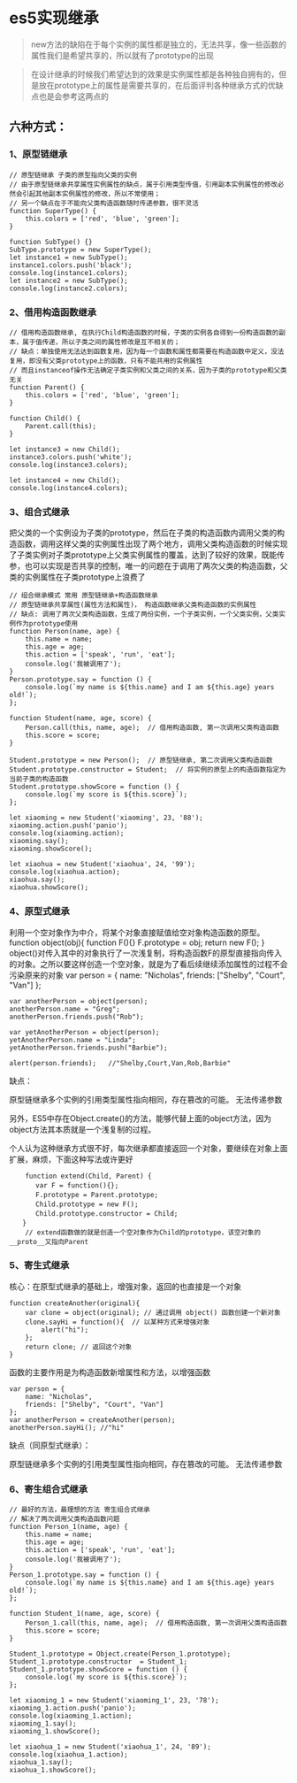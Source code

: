 # es5实现继承

> new方法的缺陷在于每个实例的属性都是独立的，无法共享，像一些函数的属性我们是希望共享的，所以就有了prototype的出现

> 在设计继承的时候我们希望达到的效果是实例属性都是各种独自拥有的，但是放在prototype上的属性是需要共享的，在后面评判各种继承方式的优缺点也是会参考这两点的


## 六种方式：

### 1、原型链继承

    // 原型链继承 子类的原型指向父类的实例
    // 由于原型链继承共享属性实例属性的缺点，属于引用类型传值，引用副本实例属性的修改必然会引起其他副本实例属性的修改，所以不常使用；
    // 另一个缺点在于不能向父类构造函数随时传递参数，很不灵活
    function SuperType() {
        this.colors = ['red', 'blue', 'green'];
    }

    function SubType() {}
    SubType.prototype = new SuperType();
    let instance1 = new SubType();
    instance1.colors.push('black');
    console.log(instance1.colors);
    let instance2 = new SubType();
    console.log(instance2.colors);



### 2、借用构造函数继承

    // 借用构造函数继承, 在执行Child构造函数的时候，子类的实例各自得到一份构造函数的副本，属于值传递，所以子类之间的属性修改是互不相关的；
    // 缺点：单独使用无法达到函数复用，因为每一个函数和属性都需要在构造函数中定义，没法复用，即没有父类prototype上的函数，只有不能共用的实例属性
    // 而且instanceof操作无法确定子类实例和父类之间的关系，因为子类的prototype和父类无关
    function Parent() {
        this.colors = ['red', 'blue', 'green'];
    }

    function Child() {
        Parent.call(this);
    }

    let instance3 = new Child();
    instance3.colors.push('white');
    console.log(instance3.colors);

    let instance4 = new Child();
    console.log(instance4.colors);



### 3、组合式继承

把父类的一个实例设为子类的prototype，然后在子类的构造函数内调用父类的构造函数，调用这样父类的实例属性出现了两个地方，调用父类构造函数的时候实现了子类实例对子类prototype上父类实例属性的覆盖，达到了较好的效果，既能传参，也可以实现是否共享的控制，唯一的问题在于调用了两次父类的构造函数，父类的实例属性在子类prototype上浪费了

    // 组合继承模式 常用 原型链继承+构造函数继承
    // 原型链继承共享属性(属性方法和属性)， 构造函数继承父类构造函数的实例属性
    // 缺点: 调用了两次父类构造函数，生成了两份实例，一个子类实例，一个父类实例，父类实例作为prototype使用
    function Person(name, age) {
        this.name = name;
        this.age = age;
        this.action = ['speak', 'run', 'eat'];
        console.log('我被调用了');
    }
    Person.prototype.say = function () {
        console.log(`my name is ${this.name} and I am ${this.age} years old!`);
    };

    function Student(name, age, score) {
        Person.call(this, name, age);  // 借用构造函数, 第一次调用父类构造函数
        this.score = score;
    }

    Student.prototype = new Person();  // 原型链继承, 第二次调用父类构造函数
    Student.prototype.constructor = Student;  // 将实例的原型上的构造函数指定为当前子类的构造函数
    Student.prototype.showScore = function () {
        console.log(`my score is ${this.score}`);
    };

    let xiaoming = new Student('xiaoming', 23, '88');
    xiaoming.action.push('panio');
    console.log(xiaoming.action);
    xiaoming.say();
    xiaoming.showScore();

    let xiaohua = new Student('xiaohua', 24, '99');
    console.log(xiaohua.action);
    xiaohua.say();
    xiaohua.showScore();


### 4、原型式继承

利用一个空对象作为中介，将某个对象直接赋值给空对象构造函数的原型。
    function object(obj){
        function F(){}
        F.prototype = obj;
        return new F();
    }
object()对传入其中的对象执行了一次浅复制，将构造函数F的原型直接指向传入的对象。之所以要这样创造一个空对象，就是为了看后续继续添加属性的过程不会污染原来的对象
    var person = {
        name: "Nicholas",
        friends: ["Shelby", "Court", "Van"]
    };

    var anotherPerson = object(person);
    anotherPerson.name = "Greg";
    anotherPerson.friends.push("Rob");

    var yetAnotherPerson = object(person);
    yetAnotherPerson.name = "Linda";
    yetAnotherPerson.friends.push("Barbie");

    alert(person.friends);   //"Shelby,Court,Van,Rob,Barbie"

缺点：

原型链继承多个实例的引用类型属性指向相同，存在篡改的可能。
无法传递参数

另外，ES5中存在Object.create()的方法，能够代替上面的object方法，因为object方法其本质就是一个浅复制的过程。

个人认为这种继承方式很不好，每次继承都直接返回一个对象，要继续在对象上面扩展，麻烦，下面这种写法或许更好
```
    function extend(Child, Parent) {
　　　　var F = function(){};
　　　　F.prototype = Parent.prototype;
　　　　Child.prototype = new F();
　　　　Child.prototype.constructor = Child;
　　}
    // extend函数做的就是创造一个空对象作为Child的prototype，该空对象的__proto__又指向Parent
```

### 5、寄生式继承
核心：在原型式继承的基础上，增强对象，返回的也直接是一个对象

    function createAnother(original){
        var clone = object(original); // 通过调用 object() 函数创建一个新对象
        clone.sayHi = function(){  // 以某种方式来增强对象
            alert("hi");
        };
        return clone; // 返回这个对象
    }

函数的主要作用是为构造函数新增属性和方法，以增强函数

    var person = {
        name: "Nicholas",
        friends: ["Shelby", "Court", "Van"]
    };
    var anotherPerson = createAnother(person);
    anotherPerson.sayHi(); //"hi"
缺点（同原型式继承）：

原型链继承多个实例的引用类型属性指向相同，存在篡改的可能。
无法传递参数

### 6、寄生组合式继承
    // 最好的方法，最理想的方法 寄生组合式继承
    // 解决了两次调用父类构造函数问题
    function Person_1(name, age) {
        this.name = name;
        this.age = age;
        this.action = ['speak', 'run', 'eat'];
        console.log('我被调用了');
    }
    Person_1.prototype.say = function () {
        console.log(`my name is ${this.name} and I am ${this.age} years old!`);
    };

    function Student_1(name, age, score) {
        Person_1.call(this, name, age);  // 借用构造函数, 第一次调用父类构造函数
        this.score = score;
    }

    Student_1.prototype = Object.create(Person_1.prototype);
    Student_1.prototype.constructor  = Student_1;
    Student_1.prototype.showScore = function () {
        console.log(`my score is ${this.score}`);
    };

    let xiaoming_1 = new Student('xiaoming_1', 23, '78');
    xiaoming_1.action.push('panio');
    console.log(xiaoming_1.action);
    xiaoming_1.say();
    xiaoming_1.showScore();

    let xiaohua_1 = new Student('xiaohua_1', 24, '89');
    console.log(xiaohua_1.action);
    xiaohua_1.say();
    xiaohua_1.showScore();
